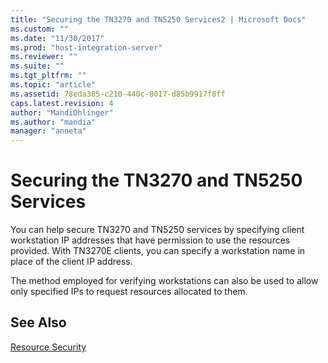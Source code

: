 ```yaml
---
title: "Securing the TN3270 and TN5250 Services2 | Microsoft Docs"
ms.custom: ""
ms.date: "11/30/2017"
ms.prod: "host-integration-server"
ms.reviewer: ""
ms.suite: ""
ms.tgt_pltfrm: ""
ms.topic: "article"
ms.assetid: 78eda385-c210-440c-8017-d85b9917f8ff
caps.latest.revision: 4
author: "MandiOhlinger"
ms.author: "mandia"
manager: "anneta"
---
```

# Securing the TN3270 and TN5250 Services
You can help secure TN3270 and TN5250 services by specifying client workstation IP addresses that have permission to use the resources provided. With TN3270E clients, you can specify a workstation name in place of the client IP address.  
  
 The method employed for verifying workstations can also be used to allow only specified IPs to request resources allocated to them.  
  
## See Also  
 [Resource Security](../core/resource-security1.md)